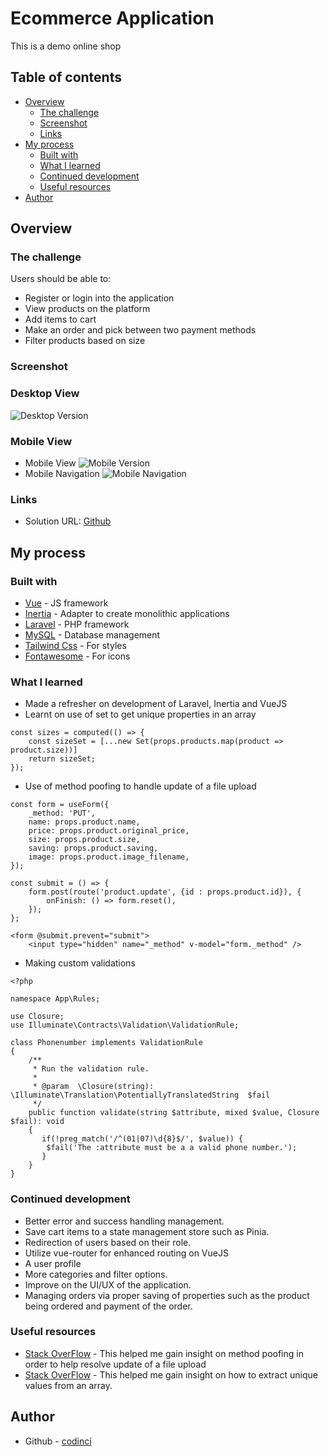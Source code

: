 # Ecommerce Application

This is a demo online shop

## Table of contents

- [Overview](#overview)
  - [The challenge](#the-challenge)
  - [Screenshot](#screenshot)
  - [Links](#links)
- [My process](#my-process)
  - [Built with](#built-with)
  - [What I learned](#what-i-learned)
  - [Continued development](#continued-development)
  - [Useful resources](#useful-resources)
- [Author](#author)


## Overview

### The challenge

Users should be able to:

- Register or login into the application
- View products on the platform
- Add items to cart
- Make an order and pick between two payment methods
- Filter products based on size

### Screenshot
### Desktop View
![Desktop Version](./images/screen-shot-desktop.png)

### Mobile View
- Mobile View
![Mobile Version](./images/screen-shot-mobile.png)
- Mobile Navigation
![Mobile Navigation](./images/screen-shot-mobile-navbar.png)

### Links

- Solution URL: [Github](https://github.com/codinci/url-shortening-api)

## My process

### Built with

- [Vue](https://vuejs.org/) - JS framework
- [Inertia](https://inertiajs.com/) - Adapter to create monolithic applications
- [Laravel](https://laravel.com/) - PHP framework
- [MySQL](https://www.mysql.com/) - Database management
- [Tailwind Css](https://tailwindcss.com/) - For styles
- [Fontawesome](https://fontawesome.com/) - For icons


### What I learned
- Made a refresher on development of Laravel, Inertia and VueJS
- Learnt on use of set to get unique properties in an array
```
const sizes = computed(() => {
	const sizeSet = [...new Set(props.products.map(product => product.size))]
	return sizeSet;
});
```
- Use of method poofing to handle update of a file upload
```
const form = useForm({
	_method: 'PUT',
    name: props.product.name,
    price: props.product.original_price,
	size: props.product.size,
	saving: props.product.saving,
	image: props.product.image_filename,
});
```
```
const submit = () => {
    form.post(route('product.update', {id : props.product.id}), {
        onFinish: () => form.reset(),
    });
};
```
```
<form @submit.prevent="submit">
	<input type="hidden" name="_method" v-model="form._method" />
```
- Making custom validations
```
<?php

namespace App\Rules;

use Closure;
use Illuminate\Contracts\Validation\ValidationRule;

class Phonenumber implements ValidationRule
{
    /**
     * Run the validation rule.
     *
     * @param  \Closure(string): \Illuminate\Translation\PotentiallyTranslatedString  $fail
     */
    public function validate(string $attribute, mixed $value, Closure $fail): void
    {
       if(!preg_match('/^(01|07)\d{8}$/', $value)) {
        $fail('The :attribute must be a a valid phone number.');
       }
    }
}
```


### Continued development

- Better error and success handling management.
- Save cart items to a state management store such as Pinia.
- Redirection of users based on their role.
- Utilize vue-router for enhanced routing on VueJS
- A user profile
- More categories and filter options.
- Improve on the UI/UX of the application.
- Managing orders via proper saving of properties such as the product being ordered
  and payment of the order.


### Useful resources

- [Stack OverFlow](https://stackoverflow.com/questions/69297185/updating-the-image-in-laravel-8-inertia-validation-error-even-the-fields-are) - This helped me gain insight on method poofing in order to help resolve update of a file upload
- [Stack OverFlow](https://stackoverflow.com/questions/1960473/get-all-unique-values-in-a-javascript-array-remove-duplicatesb) - This helped me gain insight on how to extract unique values from an array.

## Author
- Github - [codinci](https://github.com/codinci)

